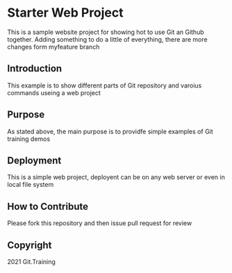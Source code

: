 # Starter Web Project

This is a sample website project for showing hot to use Git an Github together.
Adding something to do a little of everything, there are
more changes form myfeature branch

## Introduction

This example is to show different parts of Git repository and varoius commands useing a web project

## Purpose

As stated above, the main purpose is to providfe simple examples of Git training demos

## Deployment
 
This is a simple web project, deployent can be on any web server or even in local file system

## How to Contribute

Please fork this repository and then issue pull request for review

## Copyright

2021 Git.Training